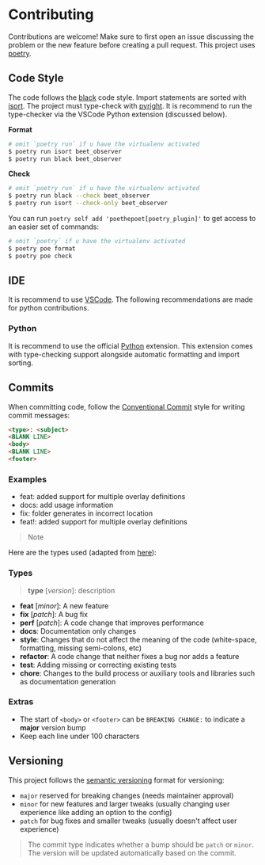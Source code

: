 # Contributing
Contributions are welcome! Make sure to first open an issue discussing the problem or the new feature before creating a pull request. This project uses [poetry](https://python-poetry.org/).

## Code Style
The code follows the [black](https://github.com/psf/black) code style. Import statements are sorted with [isort](https://pycqa.github.io/isort/). The project must type-check with [pyright](https://github.com/microsoft/pyright). It is recommend to run the type-checker via the VSCode Python extension (discussed below).

**Format**
```bash
# omit `poetry run` if u have the virtualenv activated
$ poetry run isort beet_observer
$ poetry run black beet_observer
```

**Check**
```bash
# omit `poetry run` if u have the virtualenv activated
$ poetry run black --check beet_observer
$ poetry run isort --check-only beet_observer
```

You can run `poetry self add 'poethepoet[poetry_plugin]'` to get access to an easier set of commands:
```bash
# omit `poetry` if u have the virtualenv activated
$ poetry poe format
$ poetry poe check
```

## IDE
It is recommend to use [VSCode](https://code.visualstudio.com/). The following recommendations are made for python contributions.

### Python
It is recommend to use the official [Python](https://marketplace.visualstudio.com/items?itemName=ms-python.python) extension. This extension comes with type-checking support alongside automatic formatting and import sorting.

## Commits
When committing code, follow the [Conventional Commit](https://www.conventionalcommits.org/en/v1.0.0/) style for writing commit messages:

```md
<type>: <subject>
<BLANK LINE>
<body>
<BLANK LINE>
<footer>
```

### Examples
- feat: added support for multiple overlay definitions
- docs: add usage information
- fix: folder generates in incorrect location
- feat!: added support for multiple overlay definitions

> Note 

Here are the types used (adapted from [here](https://github.com/angular/angular/blob/22b96b9/CONTRIBUTING.md#-commit-message-guidelines)):


### Types
> **type** [*version*]: description

- **feat** [*minor*]: A new feature
- **fix** [*patch*]: A bug fix
- **perf** [*patch*]: A code change that improves performance
- **docs**: Documentation only changes
- **style**: Changes that do not affect the meaning of the code (white-space, formatting, missing semi-colons, etc)
- **refactor**: A code change that neither fixes a bug nor adds a feature
- **test**: Adding missing or correcting existing tests
- **chore**: Changes to the build process or auxiliary tools and libraries such as documentation generation


### Extras
- The start of `<body>` or `<footer>` can be `BREAKING CHANGE:` to indicate a **major** version bump
- Keep each line under 100 characters


## Versioning
This project follows the [semantic versioning](https://semver.org/) format for versioning:
- `major` reserved for breaking changes (needs maintainer approval)
- `minor` for new features and larger tweaks (usually changing user experience like adding an option to the config)
- `patch` for bug fixes and smaller tweaks (usually doesn't affect user experience)

> The commit type indicates whether a bump should be `patch` or `minor`. The version will be updated automatically based on the commit.
